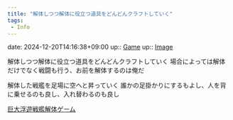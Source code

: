 ```yaml
---
title: "解体しつつ解体に役立つ道具をどんどんクラフトしていく"
tags:
 - Info
---
```


date: 2024-12-20T14:16:38+09:00
up:: [Game](Bar/Novel/Topics/Game.md)
up:: [Image](Bar/Novel/Topics/Image.md)

解体しつつ解体に役立つ道具をどんどんクラフトしていく
場合によっては解体だけでなく戦闘も行う、お前を解体するのは俺だ

解体した戦艦を足場に空へと昇っていく
誰かの足掛かりにするもよし、人を背に乗せるのも良し、入れ替わるのも良し

[巨大浮遊戦艦解体ゲーム](Info/巨大浮遊戦艦解体ゲーム.md)